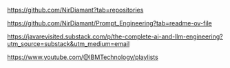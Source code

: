 https://github.com/NirDiamant?tab=repositories

https://github.com/NirDiamant/Prompt_Engineering?tab=readme-ov-file

https://javarevisited.substack.com/p/the-complete-ai-and-llm-engineering?utm_source=substack&utm_medium=email

https://www.youtube.com/@IBMTechnology/playlists
